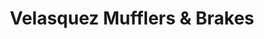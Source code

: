 ---
title: "Velasquez Mufflers & Brakes"
url: /milwaukee/velasquez-mufflers-and-brakes/
shop: car repair
---